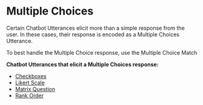 # Multiple Choices

Certain Chatbot Utterances elicit more than a simple response from the user.  In these cases, their response is encoded as a Multiple Choices Utterance.

To best handle the Multiple Choice response, use the Multiple Choice Match

**Chatbot Utterances that elicit a Multiple Choices response:**

* [Checkboxes](/utterances/survey/checkboxes)
* [Likert Scale](/utterances/survey/likert)
* [Matrix Question](/utterances/survey/matrix-question)
* [Rank Order](/utterances/survey/rank-order)

